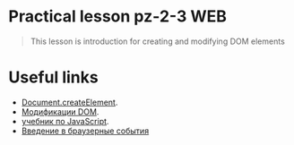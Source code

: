 # Practical lesson pz-2-3 WEB
> This lesson is introduction for creating and modifying DOM elements


# Useful links

* [Document.createElement](https://developer.mozilla.org/en-US/docs/Web/API/Document/createElement).
* [Модификации DOM](https://learn.javascript.ru/modifying-document).
* [учебник по JavaScript](https://learn.javascript.ru/).
* [Введение в браузерные события](https://learn.javascript.ru/introduction-browser-events)
